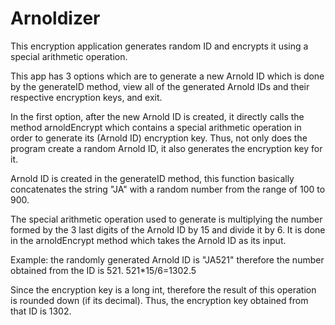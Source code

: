 # Arnoldizer

This encryption application generates random ID and encrypts it using a special arithmetic operation.

This app has 3 options which are to generate a new Arnold ID which is done by the generateID method, view all of the generated Arnold IDs 
and their respective encryption keys, and exit.

In the first option, after the new Arnold ID is created, it directly calls the method arnoldEncrypt which contains a special arithmetic operation in order to
generate its (Arnold ID) encryption key. Thus, not only does the program create a random Arnold ID, it also generates the encryption key for it.

Arnold ID is created in the generateID method, this function basically concatenates the string "JA" with a random number from the range of 100 to 900.

The special arithmetic operation used to generate is multiplying the number formed by the 3 last digits of the Arnold ID by 15 and divide it by 6. 
It is done in the arnoldEncrypt method which takes the Arnold ID as its input.  

Example: the randomly generated Arnold ID is "JA521"
therefore the number obtained from the ID is 521.
521*15/6=1302.5

Since the encryption key is a long int, therefore the result of this operation is rounded down (if its decimal). Thus, the encryption key obtained from that ID is 1302.
